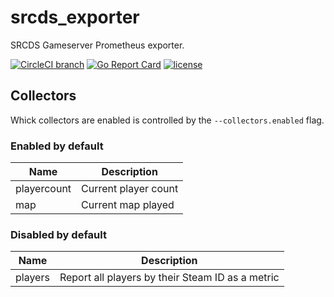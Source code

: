 # srcds_exporter
SRCDS Gameserver Prometheus exporter.

[![CircleCI branch](https://img.shields.io/circleci/project/github/RedSparr0w/node-csgo-parser/master.svg)]() [![Go Report Card](https://goreportcard.com/badge/github.com/galexrt/srcds_exporter)](https://goreportcard.com/report/github.com/galexrt/srcds_exporter) [![license](https://img.shields.io/github/license/mashape/apistatus.svg)]()

## Collectors
Whick collectors are enabled is controlled by the `--collectors.enabled` flag.

### Enabled by default

Name     | Description
---------|-------------
playercount | Current player count
map | Current map played

### Disabled by default

Name     | Description
---------|-------------
players | Report all players by their Steam ID as a metric
